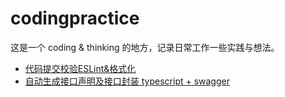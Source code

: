 # codingpractice
这是一个 coding &amp; thinking 的地方，记录日常工作一些实践与想法。

 - [代码提交校验ESLint&格式化](./%E4%BB%A3%E7%A0%81%E6%8F%90%E4%BA%A4%E6%A0%A1%E9%AA%8CESLint%26%E6%A0%BC%E5%BC%8F%E5%8C%96.md)
 - [自动生成接口声明及接口封装 typescript + swagger](./%E8%87%AA%E5%8A%A8%E7%94%9F%E6%88%90%E6%8E%A5%E5%8F%A3%E5%A3%B0%E6%98%8E%E5%8F%8A%E6%8E%A5%E5%8F%A3%E5%B0%81%E8%A3%85%20typescript%20%2B%20swagger.md)